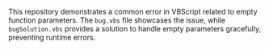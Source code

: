 This repository demonstrates a common error in VBScript related to empty function parameters. The `bug.vbs` file showcases the issue, while `bugSolution.vbs` provides a solution to handle empty parameters gracefully, preventing runtime errors.